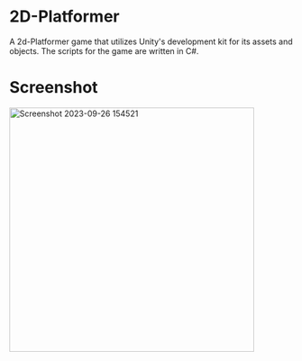 # 2D-Platformer
A 2d-Platformer game that utilizes Unity's development kit for its assets and objects. The scripts for the game are written in C#. 

# Screenshot
<img width="434" alt="Screenshot 2023-09-26 154521" src="https://github.com/dslee01/2D-Platformer/assets/89669217/59cf5883-1e6f-43c7-93ef-c34d0aaa2a5f">
